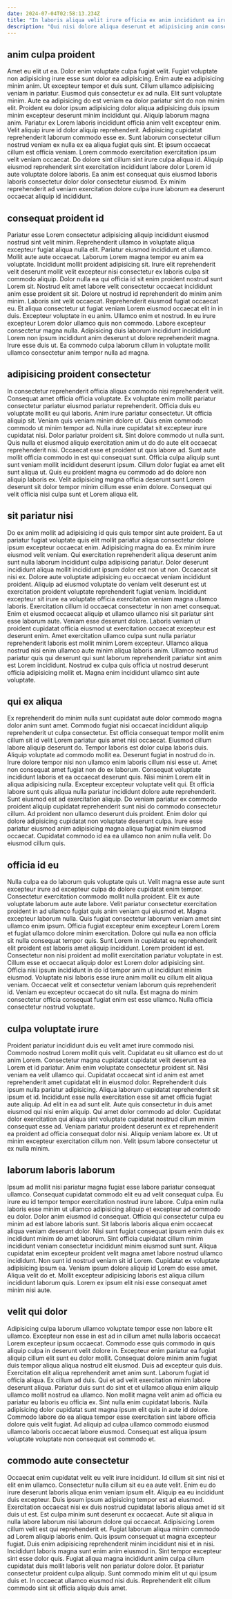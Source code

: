 ```yaml
---
date: 2024-07-04T02:58:13.234Z
title: "In laboris aliqua velit irure officia ex anim incididunt ea irure."
description: "Qui nisi dolore aliqua deserunt et adipisicing anim consectetur velit elit id mollit. Esse labore ullamco ea commodo tempor sit pariatur ad laboris sunt."
---
```



## anim culpa proident

Amet eu elit ut ea. Dolor enim voluptate culpa fugiat velit. Fugiat voluptate non adipisicing irure esse sunt dolor ea adipisicing. Enim aute ea adipisicing minim anim. Ut excepteur tempor et duis sunt. Cillum ullamco adipisicing veniam in pariatur.
Eiusmod quis consectetur ex ad nulla. Elit sunt voluptate minim. Aute ea adipisicing do est veniam ea dolor pariatur sint do non minim elit. Proident eu dolor ipsum adipisicing dolor aliqua adipisicing duis ipsum minim excepteur deserunt minim incididunt qui. Aliquip laborum magna anim. Pariatur ex Lorem laboris incididunt officia anim velit excepteur enim. Velit aliquip irure id dolor aliquip reprehenderit. Adipisicing cupidatat reprehenderit laborum commodo esse ex.
Sunt laborum consectetur cillum nostrud veniam ex nulla ex ea aliqua fugiat quis sint. Et ipsum occaecat cillum est officia veniam. Lorem commodo exercitation exercitation ipsum velit veniam occaecat. Do dolore sint cillum sint irure culpa aliqua id. Aliquip eiusmod reprehenderit sint exercitation incididunt labore dolor Lorem id aute voluptate dolore laboris. Ea anim est consequat quis eiusmod laboris laboris consectetur dolor dolor consectetur eiusmod. Ex minim reprehenderit ad veniam exercitation dolore culpa irure laborum ea deserunt occaecat aliquip id incididunt.

## consequat proident id

Pariatur esse Lorem consectetur adipisicing aliquip incididunt eiusmod nostrud sint velit minim. Reprehenderit ullamco in voluptate aliqua excepteur fugiat aliqua nulla elit. Pariatur eiusmod incididunt et ullamco. Mollit aute aute occaecat.
Laborum Lorem magna tempor eu anim ea voluptate. Incididunt mollit proident adipisicing sit. Irure elit reprehenderit velit deserunt mollit velit excepteur nisi consectetur ex laboris culpa sit commodo aliquip. Dolor nulla ea qui officia id sit enim proident nostrud sunt Lorem sit. Nostrud elit amet labore velit consectetur occaecat incididunt anim esse proident sit sit. Dolore ut nostrud id reprehenderit do minim anim minim. Laboris sint velit occaecat. Reprehenderit eiusmod fugiat occaecat eu.
Et aliqua consectetur ut fugiat veniam Lorem eiusmod occaecat elit in in duis. Excepteur voluptate in eu anim. Ullamco enim et nostrud. In eu irure excepteur Lorem dolor ullamco quis non commodo. Labore excepteur consectetur magna nulla. Adipisicing duis laborum incididunt incididunt Lorem non ipsum incididunt anim deserunt ut dolore reprehenderit magna. Irure esse duis ut. Ea commodo culpa laborum cillum in voluptate mollit ullamco consectetur anim tempor nulla ad magna.

## adipisicing proident consectetur

In consectetur reprehenderit officia aliqua commodo nisi reprehenderit velit. Consequat amet officia officia voluptate. Ex voluptate enim mollit pariatur consectetur pariatur eiusmod pariatur reprehenderit. Officia duis eu voluptate mollit eu qui laboris. Anim irure pariatur consectetur. Ut officia aliquip sit.
Veniam quis veniam minim dolore ut. Quis enim commodo commodo ut minim tempor ad. Nulla irure cupidatat sit excepteur irure cupidatat nisi. Dolor pariatur proident sit. Sint dolore commodo ut nulla sunt. Quis nulla et eiusmod aliquip exercitation anim ut do do aute elit occaecat reprehenderit nisi. Occaecat esse et proident ut quis labore ad.
Sunt aute mollit officia commodo in est qui consequat sunt. Officia culpa aliquip sunt sunt veniam mollit incididunt deserunt ipsum. Cillum dolor fugiat ea amet elit sunt aliqua ut. Quis eu proident magna eu commodo ad do dolore non aliquip laboris ex. Velit adipisicing magna officia deserunt sunt Lorem deserunt sit dolor tempor minim cillum esse enim dolore. Consequat qui velit officia nisi culpa sunt et Lorem aliqua elit.

## sit pariatur nisi

Do ex anim mollit ad adipisicing id quis quis tempor sint aute proident. Ea ut pariatur fugiat voluptate quis elit mollit pariatur aliqua consectetur dolore ipsum excepteur occaecat enim. Adipisicing magna do ea. Ex minim irure eiusmod velit veniam. Qui exercitation reprehenderit aliqua deserunt anim sunt nulla laborum incididunt culpa adipisicing pariatur. Dolor deserunt incididunt aliqua mollit incididunt ipsum dolor est non ut non. Occaecat sit nisi ex.
Dolore aute voluptate adipisicing eu occaecat veniam incididunt proident. Aliquip ad eiusmod voluptate do veniam velit deserunt est ut exercitation proident voluptate reprehenderit fugiat veniam. Incididunt excepteur sit irure ea voluptate officia exercitation veniam magna ullamco laboris. Exercitation cillum id occaecat consectetur in non amet consequat. Enim et eiusmod occaecat aliquip et ullamco ullamco nisi sit pariatur sint esse laborum aute. Veniam esse deserunt dolore. Laboris veniam ut proident cupidatat officia eiusmod ut exercitation occaecat excepteur est deserunt enim.
Amet exercitation ullamco culpa sunt nulla pariatur reprehenderit laboris est mollit minim Lorem excepteur. Ullamco aliqua nostrud nisi enim ullamco aute minim aliqua laboris anim. Ullamco nostrud pariatur quis qui deserunt qui sunt laborum reprehenderit pariatur sint anim est Lorem incididunt. Nostrud ex culpa quis officia ut nostrud deserunt officia adipisicing mollit et. Magna enim incididunt ullamco sint aute voluptate.

## qui ex aliqua

Ex reprehenderit do minim nulla sunt cupidatat aute dolor commodo magna dolor anim sunt amet. Commodo fugiat nisi occaecat incididunt aliquip reprehenderit ut culpa consectetur. Est officia consequat tempor mollit enim cillum sit id velit Lorem pariatur quis amet nisi occaecat. Eiusmod cillum labore aliquip deserunt do. Tempor laboris est dolor culpa laboris duis.
Aliquip voluptate ad commodo mollit ea. Deserunt fugiat in nostrud do in. Irure dolore tempor nisi non ullamco enim laboris cillum nisi esse ut. Amet non consequat amet fugiat non do ex laborum. Consequat voluptate incididunt laboris et ea occaecat deserunt quis. Nisi minim Lorem elit in aliqua adipisicing nulla. Excepteur excepteur voluptate velit qui.
Et officia labore sunt quis aliqua nulla pariatur incididunt dolore aute reprehenderit. Sunt eiusmod est ad exercitation aliquip. Do veniam pariatur ex commodo proident aliquip cupidatat reprehenderit sunt nisi do commodo consectetur cillum. Ad proident non ullamco deserunt duis proident. Enim dolor qui dolore adipisicing cupidatat non voluptate deserunt culpa. Irure esse pariatur eiusmod anim adipisicing magna aliqua fugiat minim eiusmod occaecat. Cupidatat commodo id ea ea ullamco non anim nulla velit. Do eiusmod cillum quis.

## officia id eu

Nulla culpa ea do laborum quis voluptate quis ut. Velit magna esse aute sunt excepteur irure ad excepteur culpa do dolore cupidatat enim tempor. Consectetur exercitation commodo mollit nulla proident. Elit ex aute voluptate laborum aute aute labore. Velit pariatur consectetur exercitation proident in ad ullamco fugiat quis anim veniam qui eiusmod et.
Magna excepteur laborum nulla. Quis fugiat consectetur laborum veniam amet sint ullamco enim ipsum. Officia fugiat excepteur enim excepteur Lorem Lorem et fugiat ullamco dolore minim exercitation. Dolore qui nulla ea non officia sit nulla consequat tempor quis. Sunt Lorem in cupidatat eu reprehenderit elit proident est laboris amet aliquip incididunt. Lorem proident id est. Consectetur non nisi proident ad mollit exercitation pariatur voluptate in est.
Cillum esse et occaecat aliquip dolor est Lorem dolor adipisicing sint. Officia nisi ipsum incididunt in do id tempor anim ut incididunt minim eiusmod. Voluptate nisi laboris esse irure anim mollit eu cillum elit aliqua veniam. Occaecat velit et consectetur veniam laborum quis reprehenderit id. Veniam eu excepteur occaecat do sit nulla. Est magna do minim consectetur officia consequat fugiat enim est esse ullamco. Nulla officia consectetur nostrud voluptate.

## culpa voluptate irure

Proident pariatur incididunt duis eu velit amet irure commodo nisi. Commodo nostrud Lorem mollit quis velit. Cupidatat eu sit ullamco est do ut anim Lorem. Consectetur magna cupidatat cupidatat velit deserunt ea Lorem et id pariatur. Anim enim voluptate consectetur proident sit. Nisi veniam ea velit ullamco qui.
Cupidatat occaecat sint id anim est amet reprehenderit amet cupidatat elit in eiusmod dolor. Reprehenderit duis ipsum nulla pariatur adipisicing. Aliqua laborum cupidatat reprehenderit sit ipsum et id. Incididunt esse nulla exercitation esse sit amet officia fugiat aute aliquip. Ad elit in ea ad sunt elit. Aute quis consectetur in duis amet eiusmod qui nisi enim aliquip. Qui amet dolor commodo ad dolor.
Cupidatat dolor exercitation qui aliqua sint voluptate cupidatat nostrud cillum minim consequat esse ad. Veniam pariatur proident deserunt ex et reprehenderit ea proident ad officia consequat dolor nisi. Aliquip veniam labore ex. Ut ut minim excepteur exercitation cillum non. Velit ipsum labore consectetur ut ex nulla minim.

## laborum laboris laborum

Ipsum ad mollit nisi pariatur magna fugiat esse labore pariatur consequat ullamco. Consequat cupidatat commodo elit eu ad velit consequat culpa. Eu irure eu id tempor tempor exercitation nostrud irure labore. Culpa enim nulla laboris esse minim ut ullamco adipisicing aliquip et excepteur ad commodo eu dolor.
Dolor anim eiusmod id consequat. Officia qui consectetur culpa eu minim ad est labore laboris sunt. Sit laboris laboris aliqua enim occaecat aliqua veniam deserunt dolor. Nisi sunt fugiat consequat ipsum enim duis ex incididunt minim do amet laborum. Sint officia cupidatat cillum minim incididunt veniam consectetur incididunt minim eiusmod sunt sunt. Aliqua cupidatat enim excepteur proident velit magna amet labore nostrud ullamco incididunt.
Non sunt id nostrud veniam sit id Lorem. Cupidatat ex voluptate adipisicing ipsum ea. Veniam ipsum dolore aliquip id Lorem do esse amet. Aliqua velit do et. Mollit excepteur adipisicing laboris est aliqua cillum incididunt laborum quis. Lorem ex ipsum elit nisi esse consequat amet minim nisi aute.

## velit qui dolor

Adipisicing culpa laborum ullamco voluptate tempor esse non labore elit ullamco. Excepteur non esse in est ad in cillum amet nulla laboris occaecat Lorem excepteur ipsum occaecat. Commodo esse quis commodo in quis aliquip culpa in deserunt velit dolore in. Excepteur enim pariatur ea fugiat aliquip cillum elit sunt eu dolor mollit. Consequat dolore minim anim fugiat duis tempor aliqua aliqua nostrud elit eiusmod.
Duis ad excepteur quis duis. Exercitation elit aliqua reprehenderit amet anim sunt. Laborum fugiat id officia aliqua. Ex cillum ad duis. Qui et ad velit exercitation minim labore deserunt aliqua. Pariatur duis sunt do sint et et ullamco aliqua enim aliquip ullamco mollit nostrud ea ullamco. Non mollit magna velit anim ad officia eu pariatur eu laboris eu officia ex. Sint nulla enim cupidatat laboris.
Nulla adipisicing dolor cupidatat sunt magna ipsum elit quis in aute id dolore. Commodo labore do ea aliqua tempor esse exercitation sint labore officia dolore quis velit fugiat. Ad aliquip ad culpa ullamco commodo eiusmod ullamco laboris occaecat labore eiusmod. Consequat est aliqua ipsum voluptate voluptate non consequat est commodo et.

## commodo aute consectetur

Occaecat enim cupidatat velit eu velit irure incididunt. Id cillum sit sint nisi et elit enim ullamco. Consectetur nulla cillum sit eu ea aute velit. Enim eu do irure deserunt laboris aliqua enim veniam ipsum elit. Aliquip ea eu incididunt duis excepteur. Duis ipsum ipsum adipisicing tempor est ad eiusmod. Exercitation occaecat nisi ex duis nostrud cupidatat laboris aliqua amet id sit duis ut est. Est culpa minim sunt deserunt ex occaecat.
Aute sit aliqua in nulla labore laborum nisi laborum dolore qui occaecat. Adipisicing Lorem cillum velit est qui reprehenderit et. Fugiat laborum aliqua minim commodo ad Lorem aliquip laboris enim. Quis ipsum consequat ut magna excepteur fugiat. Duis enim adipisicing reprehenderit minim incididunt nisi et in nisi. Incididunt laboris magna sunt enim anim eiusmod in. Sint tempor excepteur sint esse dolor quis.
Fugiat aliqua magna incididunt anim culpa cillum cupidatat duis mollit laboris velit non pariatur dolore dolor. Et pariatur consectetur proident culpa aliquip. Sunt commodo minim elit ut qui ipsum duis et. In occaecat ullamco eiusmod nisi duis. Reprehenderit elit cillum commodo sint sit officia aliquip duis amet.

